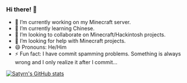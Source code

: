 ### Hi there! 👋

- 🔭 I’m currently working on my Minecraft server.
- 🌱 I’m currently learning Chinese.
- 👯 I’m looking to collaborate on Minecraft/Hackintosh projects.
- 🤔 I’m looking for help with Minecraft projects.
- 😄 Pronouns: He/Him
- ⚡ Fun fact: I have commit spamming problems. Something is always wrong and I only realize it after I commit...

[![Satyrn's GitHub stats](https://github-readme-stats.vercel.app/api?username=satyrnhub&theme=onedark)](https://github.com/anuraghazra/github-readme-stats)

